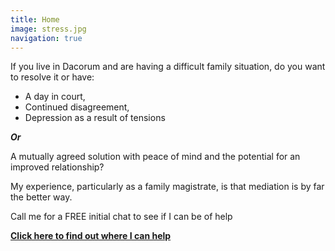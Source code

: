 ```yaml
---
title: Home
image: stress.jpg
navigation: true
---
```

If you live in Dacorum and are having a difficult family situation, do you want to resolve it or have:

* A day in court,
* Continued disagreement,
* Depression as a result of tensions

***Or***

A mutually agreed solution with peace of mind and the potential for an improved relationship?

My experience, particularly as a family magistrate, is that mediation is by far the better way.

Call me for a FREE initial chat to see if I can be of help

**[Click here to find out where I can help](/mediation)**